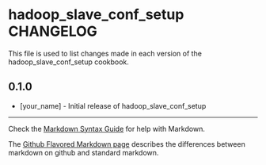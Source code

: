 # hadoop_slave_conf_setup CHANGELOG

This file is used to list changes made in each version of the hadoop_slave_conf_setup cookbook.

## 0.1.0
- [your_name] - Initial release of hadoop_slave_conf_setup

- - -
Check the [Markdown Syntax Guide](http://daringfireball.net/projects/markdown/syntax) for help with Markdown.

The [Github Flavored Markdown page](http://github.github.com/github-flavored-markdown/) describes the differences between markdown on github and standard markdown.
